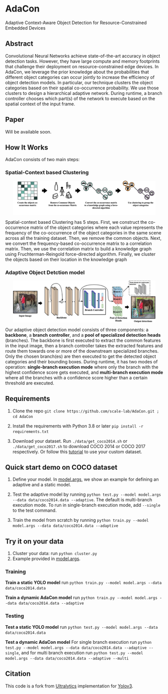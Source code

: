 # AdaCon
Adaptive Context-Aware Object Detection for Resource-Constrained Embedded Devices

## Abstract 
Convolutional Neural Networks achieve state-of-the-art accuracy in object detection tasks. However, they have large compute and memory footprints that challenge their deployment on resource-constrained edge devices. In AdaCon, we leverage the prior knowledge about the probabilities that different object categories can occur jointly to increase the efficiency of object detection models. In particular, our technique clusters the object categories based on their spatial co-occurrence probability. We use those clusters to design a hierarchical adaptive network. During runtime, a branch controller chooses which part(s) of the network to execute based on the spatial context of the input frame. 

## Paper
Will be available soon.

## How It Works
AdaCon consists of two main steps:

### Spatial-Context based Clustering 

<img src="doc/imgs/clustering_spatial_context.jpg" width="90%" style="display: block;  margin: 0 auto;">

Spatial-context based Clustering has 5 steps. First, we construct the co-occurrence matrix of the object categories where each value represents the frequency of the co-occurrence of the object categories in the same scene across all the training dataset. Then, we remove the common objects. Next, we convert the frequency-based co-occurrence matrix to a correlation matrix. Then, we use the correlation matrix to build a knowledge graph using Fruchterman-Reingold force-directed algorithm. Finally, we cluster the objects based on their location in the knowledge graph


### Adaptive Object Detction model
<img src="doc/imgs/adaptive_architecture.jpg" width="90%" style="display: block;  margin: 0 auto;">

Our adaptive object detection model consists of three components: a **backbone**, a **branch controller**, and a **pool of specialized detection heads** (branches). The backbone is first executed to extract the common features in the input image, then a branch controller takes the extracted features and route them towards one or more of the downstream specialized branches. Only the chosen branch(es) are then executed to get the detected object categories and their bounding boxes. During runtime, it has two modes of operation: **single-branch execution mode** where only the branch with the highest confidence score gets executed, and **multi-branch execution mode** where all the branches with a confidence score higher than a certain threshold are executed.


## Requirements

1. Clone the repo `git clone https://github.com/scale-lab/AdaCon.git ; cd AdaCon`

2. Install the requirements with Python 3.8 or later  `pip install -r requirements.txt`

3. Download your dataset. Run `./data/get_coco2014.sh` or `./data/get_coco2017.sh` to download COCO 2014 or COCO 2017 respectively. Or follow this [tutorial](https://github.com/ultralytics/yolov3/wiki/Train-Custom-Data) to use your custom dataset.

## Quick start demo on COCO dataset
1. Define your model. In [model.args](https://github.com/scale-lab/AdaCon/blob/master/model.args), we show an example for defining an adaptive and a static model.

2. Test the adaptive model by running `python test.py --model model.args --data data/coco2014.data --adaptive`. The default is multi-branch execution mode. To run in single-branch execution mode, add `--single` to the test command.

3. Train the model from scratch by running `python train.py --model model.args --data data/coco2014.data --adaptive`

## Try it on your data

1. Cluster your data: run `python cluster.py`
2. Example provided in [model.args](https://github.com/scale-lab/AdaCon/blob/master/model.args).

### Training

**Train a static YOLO model** run `python train.py --model model.args --data data/coco2014.data`

**Train a dynamic AdaCon model** run `python train.py --model model.args --data data/coco2014.data --adaptive`

### Testing
**Test a static YOLO model** run `python test.py --model model.args --data data/coco2014.data`

**Test a dynamic AdaCon model** For single branch execution run `python test.py --model model.args --data data/coco2014.data --adaptive --single`, and for multi branch execution run `python test.py --model model.args --data data/coco2014.data --adaptive --multi`

## Citation

This code is a fork from [Ultralytics](https://github.com/ultralytics/yolov3) implementation for [Yolov3](https://pjreddie.com/darknet/yolo/).
